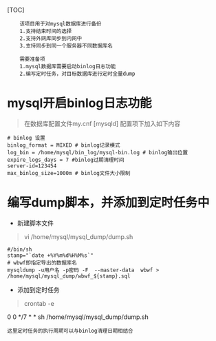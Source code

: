 [TOC]
```
    该项目用于对mysql数据库进行备份
    1.支持结束时间的选择
    2.支持外网库同步到内网中
    3.支持同步到同一个服务器不同数据库名
    
    需要准备项
    1.mysql数据库需要启动binlog日志功能
    2.编写定时任务，对目标数据库进行定时全量dump
```
# mysql开启binlog日志功能
> 在数据库配置文件my.cnf [mysqld] 配置项下加入如下内容
```
# binlog 设置
binlog_format = MIXED # binlog记录模式
log_bin = /home/mysql/bin_log/mysql-bin.log # binlog输出位置
expire_logs_days = 7 #binlog过期清理时间
server-id=123454 
max_binlog_size=1000m # binlog文件大小限制

```

# 编写dump脚本，并添加到定时任务中
- 新建脚本文件
> vi /home/mysql/mysql_dump/dump.sh
```shell
#/bin/sh
stamp="`date +%Y%m%d%H%M%s`"
# wbwf即指定导出的数据库名
mysqldump -u用户名 -p密码 -F  --master-data  wbwf > /home/mysql/mysql_dump/wbwf_${stamp}.sql
```
- 添加到定时任务
> crontab -e

0 0 */7 * * sh /home/mysql/mysql_dump/dump.sh

```
这里定时任务的执行周期可以与binlog清理日期相结合
``` 